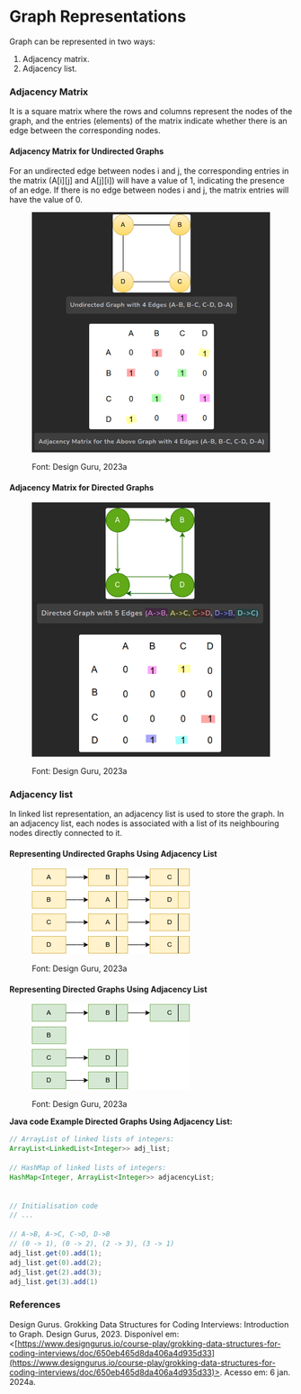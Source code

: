 # Graph Representations

Graph can be represented in two ways:

1. Adjacency matrix.
2. Adjacency list.



### Adjacency Matrix

It is a square matrix where the rows and columns represent the nodes of the graph, and the entries (elements) of the matrix indicate whether there is an edge between the corresponding nodes.



#### Adjacency Matrix for Undirected Graphs <a href="#adjacency-matrix-for-undirected-graphs" id="adjacency-matrix-for-undirected-graphs"></a>

For an undirected edge between nodes i and j, the corresponding entries in the matrix (A\[i]\[j] and A\[j]\[i]) will have a value of 1, indicating the presence of an edge. If there is no edge between nodes i and j, the matrix entries will have the value of 0.



<figure><img src="../../.gitbook/assets/image (13).png" alt=""><figcaption><p>Font:  Design Guru, 2023a</p></figcaption></figure>



#### Adjacency Matrix for Directed Graphs <a href="#adjacency-matrix-for-undirected-graphs" id="adjacency-matrix-for-undirected-graphs"></a>

<figure><img src="../../.gitbook/assets/image (1).png" alt=""><figcaption><p>Font:  Design Guru, 2023a</p></figcaption></figure>



### Adjacency list

In linked list representation, an adjacency list is used to store the graph. In an adjacency list, each nodes is associated with a list of its neighbouring nodes directly connected to it.



#### Representing Undirected Graphs Using Adjacency List <a href="#representing-directed-graphs-using-adjacency-list" id="representing-directed-graphs-using-adjacency-list"></a>

<figure><img src="../../.gitbook/assets/image (2).png" alt=""><figcaption><p>Font:  Design Guru, 2023a</p></figcaption></figure>



#### Representing Directed Graphs Using Adjacency List <a href="#representing-directed-graphs-using-adjacency-list" id="representing-directed-graphs-using-adjacency-list"></a>

<figure><img src="../../.gitbook/assets/image (1) (1).png" alt=""><figcaption><p>Font:  Design Guru, 2023a</p></figcaption></figure>



**Java code Example Directed Graphs Using Adjacency List:**

```java
// ArrayList of linked lists of integers:
ArrayList<LinkedList<Integer>> adj_list;

// HashMap of linked lists of integers:
HashMap<Integer, ArrayList<Integer>> adjacencyList;


// Initialisation code
// ...

// A->B, A->C, C->D, D->B
// (0 -> 1), (0 -> 2), (2 -> 3), (3 -> 1)
adj_list.get(0).add(1);
adj_list.get(0).add(2);
adj_list.get(2).add(3);
adj_list.get(3).add(1)
```



### References

Design Gurus. Grokking Data Structures for Coding Interviews: Introduction to Graph. Design Gurus, 2023. Disponível em: <[https://www.designgurus.io/course-play/grokking-data-structures-for-coding-interviews/doc/650eb465d8da406a4d935d33](https://www.designgurus.io/course-play/grokking-data-structures-for-coding-interviews/doc/650eb465d8da406a4d935d33)>. Acesso em: 6 jan. 2024a.
